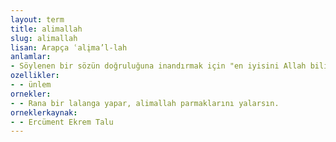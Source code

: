 ```yaml
---
layout: term
title: alimallah
slug: alimallah
lisan: Arapça ʿalįma’l-lah
anlamlar:
- Söylenen bir sözün doğruluğuna inandırmak için "en iyisini Allah bilir" anlamında kullanılan bir söz
ozellikler:
- - ünlem
ornekler:
- - Rana bir lalanga yapar, alimallah parmaklarını yalarsın.
orneklerkaynak:
- - Ercüment Ekrem Talu
---
```

